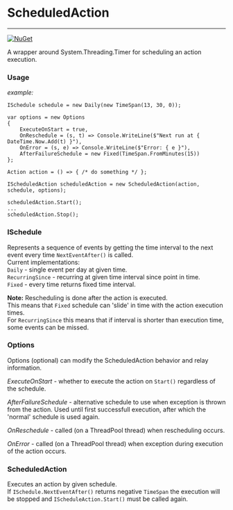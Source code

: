 # ScheduledAction  
---
[![NuGet](https://img.shields.io/nuget/v/M.ScheduledAction.svg)](https://www.nuget.org/packages/M.ScheduledAction)  

A wrapper around System.Threading.Timer for scheduling an action execution.  

### Usage  

*example:*  

    ISchedule schedule = new Daily(new TimeSpan(13, 30, 0));

    var options = new Options
    {
        ExecuteOnStart = true,
        OnReschedule = (s, t) => Console.WriteLine($"Next run at { DateTime.Now.Add(t) }"),
        OnError = (s, e) => Console.WriteLine($"Error: { e }"),
        AfterFailureSchedule = new Fixed(TimeSpan.FromMinutes(15))
    };

    Action action = () => { /* do something */ };

    IScheduledAction scheduledAction = new ScheduledAction(action, schedule, options);

    scheduledAction.Start();
    ...  
    scheduledAction.Stop();	 
  
### ISchedule  

Represents a sequence of events by getting the time interval to the next event every time `NextEventAfter()` is called.  
Current implementations:  
`Daily` - single event per day at given time.  
`RecurringSince` - recurring at given time interval since point in time.  
`Fixed` - every time returns fixed time interval.  
  
**Note:** Rescheduling is done after the action is executed.  
This means that `Fixed` schedule can 'slide' in time with the action execution times.  
For `RecurringSince` this means that if interval is shorter than execution time, some events can be missed.  
  
### Options  

Options (optional) can modify the ScheduledAction behavior and relay information.  

*ExecuteOnStart* - whether to execute the action on `Start()` regardless of the schedule.  
  
*AfterFailureSchedule* - alternative schedule to use when exception is thrown from the action. Used until first successfull execution, after which the 'normal' schedule is used again.  
  
*OnReschedule* - called (on a ThreadPool thread) when rescheduling occurs.  
  
*OnError* - called (on a ThreadPool thread) when exception during execution of the action occurs.  
  
### ScheduledAction  

Executes an action by given schedule.  
If `ISchedule.NextEventAfter()` returns negative `TimeSpan` the execution will be stopped and `IScheduleAction.Start()` must be called again.
 
